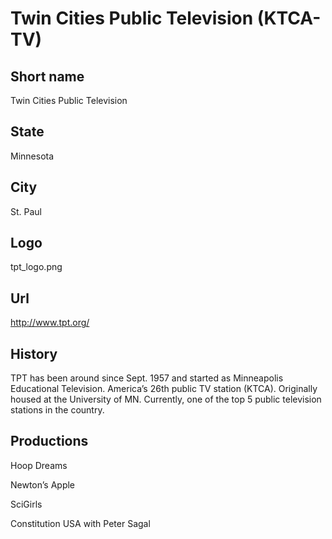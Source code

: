 # Twin Cities Public Television (KTCA-TV)

## Short name

Twin Cities Public Television

## State

Minnesota

## City

St. Paul

## Logo

tpt_logo.png

## Url

http://www.tpt.org/

## History

TPT has been around since Sept. 1957 and started as Minneapolis Educational Television. America’s 26th public TV station (KTCA). Originally housed at the University of MN. Currently, one of the top 5 public television stations in the country.

## Productions

Hoop Dreams

Newton’s Apple

SciGirls

Constitution USA with Peter Sagal

